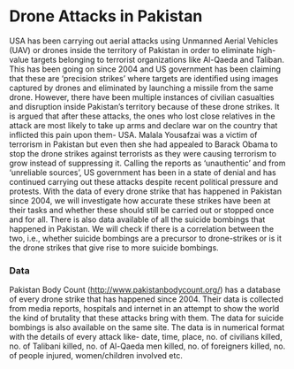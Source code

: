 # Drone Attacks in Pakistan

USA has been carrying out aerial attacks using Unmanned Aerial Vehicles (UAV) or drones inside the territory of Pakistan in order to eliminate high-value targets belonging to terrorist organizations like Al-Qaeda and Taliban. This has been going on since 2004 and US government has been claiming that these are ‘precision strikes’ where targets are identified using images captured by drones and eliminated by launching a missile from the same drone. However, there have been multiple instances of civilian casualties and disruption inside Pakistan’s territory because of these drone strikes. It is argued that after these attacks, the ones who lost close relatives in the attack are most likely to take up arms and declare war on the country that inflicted this pain upon them- USA. Malala Yousafzai was a victim of terrorism in Pakistan but even then she had appealed to Barack Obama to stop the drone strikes against terrorists as they were causing terrorism to grow instead of suppressing it. Calling the reports as ‘unauthentic’ and from ‘unreliable sources’, US government has been in a state of denial and has continued carrying out these attacks despite recent political pressure and protests. With the data of every drone strike that has happened in Pakistan since 2004, we will investigate how accurate these strikes have been at their tasks and whether these should still be carried out or stopped once and for all. There is also data available of all the suicide bombings that happened in Pakistan. We will check if there is a correlation between the two, i.e., whether suicide bombings are a precursor to drone-strikes or is it the drone strikes that give rise to more suicide bombings. 

### Data
Pakistan Body Count (http://www.pakistanbodycount.org/) has a database of every drone strike that has happened since 2004. Their data is collected from media reports, hospitals and internet in an attempt to show the world the kind of brutality that these attacks bring with them.  The data for suicide bombings is also available on the same site. The data is in numerical format with the details of every attack like- date, time, place, no. of civilians killed, no. of Talibani killed, no. of Al-Qaeda men killed, no. of foreigners killed, no. of people injured, women/children involved etc. 
